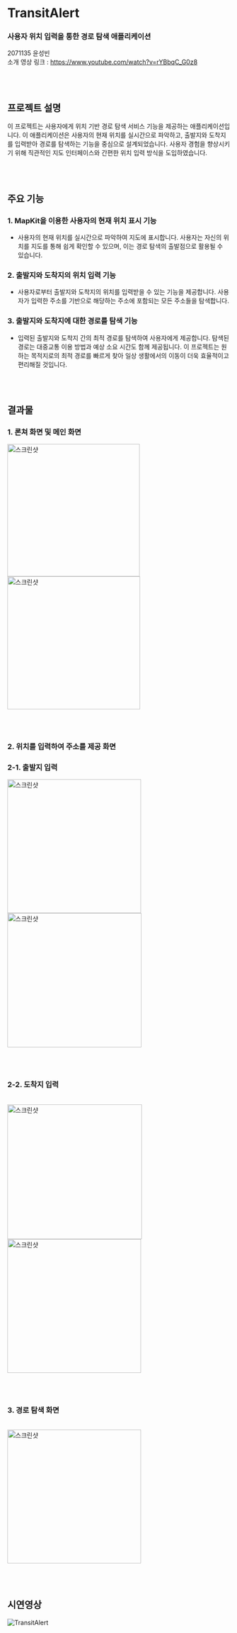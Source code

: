 # TransitAlert #

### **사용자 위치 입력을 통한 경로 탐색 애플리케이션** ###
2071135 윤성빈 
<br>
소개 영상 링크 : https://www.youtube.com/watch?v=rYBbqC_G0z8

<br><br>

## 프로젝트 설명 ##
이 프로젝트는 사용자에게 위치 기반 경로 탐색 서비스 기능을 제공하는 애플리케이션입니다. 이 애플리케이션은 사용자의 현재 위치를 실시간으로 파악하고, 출발지와 도착지를 입력받아 경로를 탐색하는 기능을 중심으로 설계되었습니다. 사용자 경험을 향상시키기 위해 직관적인 지도 인터페이스와 간편한 위치 입력 방식을 도입하였습니다.


<br><br>

## 주요 기능 ##
### 1. MapKit을 이용한 사용자의 현재 위치 표시 기능 ###
   - 사용자의 현재 위치를 실시간으로 파악하여 지도에 표시합니다. 사용자는 자신의 위치를 지도를 통해 쉽게 확인할 수 있으며, 이는 경로 탐색의 출발점으로 활용될 수 있습니다.
     
### 2. 출발지와 도착지의 위치 입력 기능 ###
  - 사용자로부터 출발지와 도착지의 위치를 입력받을 수 있는 기능을 제공합니다. 사용자가 입력한 주소를 기반으로 해당하는 주소에 포함되는 모든 주소들을 탐색합니다. 

### 3. 출발지와 도착지에 대한 경로를 탐색 기능 ###
  - 입력된 출발지와 도착지 간의 최적 경로를 탐색하여 사용자에게 제공합니다. 탐색된 경로는 대중교통 이용 방법과 예상 소요 시간도 함께 제공됩니다. 이 프로젝트는 원하는 목적지로의 최적 경로를 빠르게 찾아 일상 생활에서의 이동이 더욱 효율적이고 편리해질 것입니다.

<br><br>


## 결과물 ##


### 1. 론쳐 화면 및 메인 화면 ###
<img width="299" alt="스크린샷" src="https://github.com/binnay/TransitAlert/assets/125789787/1d59654c-c221-4b72-b225-df9ff14f16c3">
<img width="300" alt="스크린샷" src="https://github.com/binnay/TransitAlert/assets/125789787/f4795fde-d270-40cd-ac6f-47f885420c94">

<br><br>

### 2. 위치를 입력하여 주소를 제공 화면 ###

### 2-1. 출발지 입력 ###

<img width="302" alt="스크린샷" src="https://github.com/binnay/TransitAlert/assets/125789787/eb27e832-5a83-40d0-99e6-aaf2bf141e44">
<img width="303" alt="스크린샷" src="https://github.com/binnay/TransitAlert/assets/125789787/4116dfa3-fc39-41e8-9d4e-d4aa4a70ee09">

<br><br>
### 2-2. 도착지 입력 ###
<br>
<img width="304" alt="스크린샷" src="https://github.com/binnay/TransitAlert/assets/125789787/852d4212-48dd-4db2-af33-2ffb1f43e37e">
<img width="302" alt="스크린샷" src="https://github.com/binnay/TransitAlert/assets/125789787/44819c50-e5d3-4b51-8b8d-f55c1ff8e0ee">

<br><br>

### 3. 경로 탐색 화면 ###
<br>
<img width="302" alt="스크린샷" src="https://github.com/binnay/TransitAlert/assets/125789787/07e14f51-3887-4f46-ba60-4f0b6b1f43c8">

<br><br>

## 시연영상 ##

![TransitAlert](https://github.com/binnay/TransitAlert/assets/125789787/90fb50d8-20aa-46c1-aecb-9213ff23dd9c)

